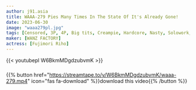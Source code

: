 ```yaml
---
author: j91.asia
title: WAAA-279 Pies Many Times In The State Of It's Already Gone!
date: 2023-06-30
image: "waaa279pl.jpg"
tags: [Censored, 3P, 4P, Big tits, Creampie, Hardcore, Nasty, Solowork, Squirting]
maker: [WANZ FACTORY]
actress: [Fujimori Riho]
---
```



{{< youtubepl W6BkmMDgdzubvmK >}}
###

{{% button href="https://streamtape.to/v/W6BkmMDgdzubvmK/waaa-279.mp4" icon="fas fa-download" %}}download this video{{% /button %}}

